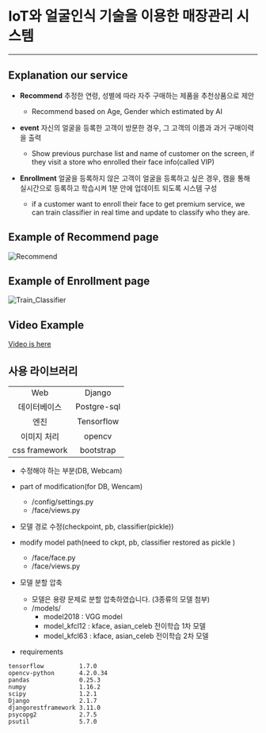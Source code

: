 # IoT와 얼굴인식 기술을 이용한 매장관리 시스템
----
## Explanation our service

- **Recommend**  추정한 연령, 성별에 따라 자주 구매하는 제품을 추천상품으로 제안
    - Recommend based on Age, Gender which estimated by AI

- **event** 자신의 얼굴을 등록한 고객이 방문한 경우, 그 고객의 이름과 과거 구매이력을 출력
    - Show previous purchase list and name of customer on the screen,  if they visit a store who enrolled their face info(called VIP) 

- **Enrollment** 얼굴을 등록하지 않은 고객이 얼굴을 등록하고 싶은 경우, 캠을 통해 실시간으로 등록하고 학습시켜 1분 안에 업데이트 되도록 시스템 구성
    - if a customer want to enroll their face to get premium service, we can train classifier in real time and update to classify who they are. 


## Example of Recommend page

![Recommend](https://user-images.githubusercontent.com/58922804/84978955-2f366d80-b169-11ea-8afa-83fe64597123.jpg)

## Example of Enrollment page 

![Train_Classifier](https://user-images.githubusercontent.com/58922804/84978957-2fcf0400-b169-11ea-92e7-df202a9d2131.jpg)

## Video Example

[Video is here](https://youtu.be/DHJ-tMD_6eU)

## 사용 라이브러리

|||
|:------:|:---:|
|Web|Django|
|데이터베이스|Postgre-sql|
|엔진|Tensorflow|
|이미지 처리|opencv|
|css framework|bootstrap|

- 수정해야 하는 부분(DB, Webcam)
- part of modification(for DB, Wencam)
  - /config/settings.py
  - /face/views.py
  
- 모델 경로 수정(checkpoint, pb, classifier(pickle))
- modify model path(need to ckpt, pb, classifier restored as pickle )
  - /face/face.py
  - /face/views.py

- 모델 분할 압축
  - 모델은 용량 문제로 분할 압축하였습니다. (3종류의 모델 첨부)
  - /models/
    - model2018 : VGG model
    - model_kfcl12 : kface, asian_celeb 전이학습 1차 모델
    - model_kfcl63 : kface, asian_celeb 전이학습 2차 모델

- requirements

```
tensorflow          1.7.0
opencv-python       4.2.0.34
pandas              0.25.3
numpy               1.16.2
scipy               1.2.1
Django              2.1.7
djangorestframework 3.11.0
psycopg2            2.7.5
psutil              5.7.0
```
